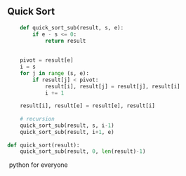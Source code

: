 ## Quick Sort

   


```python
	def quick_sort_sub(result, s, e):
    	if e - s <= 0:
    		return result
    
    
    pivot = result[e]
	i = s
	for j in range (s, e):
		if result[j] < pivot:
			result[i], result[j] = result[j], result[i]
			i += 1
	
	result[i], result[e] = result[e], result[i]
	
	# recursion
	quick_sort_sub(result, s, i-1)
	quick_sort_sub(result, i+1, e)
	
def quick_sort(result):
	quick_sort_sub(result, 0, len(result)-1)
```



​																			python for everyone